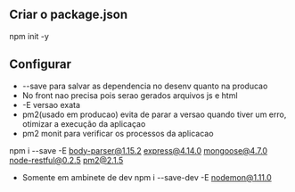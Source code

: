 ﻿## Criar o package.json
npm init -y 

## Configurar
* --save para salvar as dependencia no desenv quanto na producao
* No front nao precisa pois serao gerados arquivos js e html
* -E versao exata
* pm2(usado em producao) evita de parar a versao quando tiver um erro, otimizar a execução da aplicaçao
* pm2 monit para verificar os processos da aplicacao

npm i --save -E body-parser@1.15.2 express@4.14.0 mongoose@4.7.0 node-restful@0.2.5 pm2@2.1.5

* Somente em ambinete de dev
npm i --save-dev -E nodemon@1.11.0